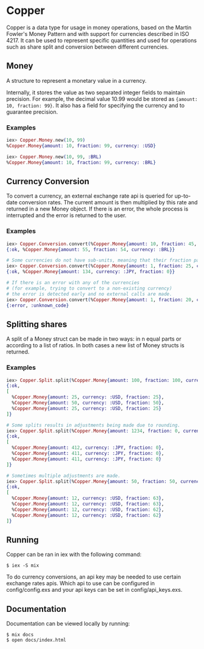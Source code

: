 # Copper
Copper is a data type for usage in money operations, based on the Martin Fowler's Money Pattern and with support for currencies described in ISO 4217. It can be used to represent specific quantities and used for operations such as share split and conversion between different currencies.

## Money
A structure to represent a monetary value in a currency.

Internally, it stores the value as two separated integer fields to maintain precision. For example, the decimal value 10.99 would be stored as `{amount: 10, fraction: 99}`. It also has a field for specifying the currency and to guarantee precision.

### Examples
``` Elixir
iex> Copper.Money.new(10, 99)
%Copper.Money{amount: 10, fraction: 99, currency: :USD}

iex> Copper.Money.new(10, 99, :BRL)
%Copper.Money{amount: 10, fraction: 99, currency: :BRL}
```

## Currency Conversion
To convert a currency, an external exchange rate api is queried for up-to-date conversion rates. The current amount is then multiplied by this rate and returned in a new Money object. If there is an error, the whole process is interrupted and the error is returned to the user.

### Examples
``` Elixir
iex> Copper.Conversion.convert(%Copper.Money{amount: 10, fraction: 45, currency: :USD}, :BRL)
{:ok, %Copper.Money{amount: 55, fraction: 54, currency: :BRL}}

# Some currencies do not have sub-units, meaning that their fraction part is always zero.
iex> Copper.Conversion.convert(%Copper.Money{amount: 1, fraction: 25, currency: :USD}, :JPY)
{:ok, %Copper.Money{amount: 134, currency: :JPY, fraction: 0}}

# If there is an error with any of the currencies 
# (for example, trying to convert to a non-existing currency)
# the error is detected early and no external calls are made.
iex> Copper.Conversion.convert(%Copper.Money{amount: 1, fraction: 20, currency: :AAA}, :JPY)
{:error, :unknown_code}
```

## Splitting shares
A split of a Money struct can be made in two ways: in n equal parts or according to a list of ratios. In both cases a new list of Money structs is returned.

### Examples
``` Elixir
iex> Copper.Split.split(%Copper.Money{amount: 100, fraction: 100, currency: :USD}, [1, 2, 1])
{:ok,
[
  %Copper.Money{amount: 25, currency: :USD, fraction: 25},
  %Copper.Money{amount: 50, currency: :USD, fraction: 50},
  %Copper.Money{amount: 25, currency: :USD, fraction: 25}
]}

# Some splits results in adjustments being made due to rounding.
iex> Copper.Split.split(%Copper.Money{amount: 1234, fraction: 0, currency: :JPY}, 3)
{:ok,
[
  %Copper.Money{amount: 412, currency: :JPY, fraction: 0},
  %Copper.Money{amount: 411, currency: :JPY, fraction: 0},
  %Copper.Money{amount: 411, currency: :JPY, fraction: 0}
]}

# Sometimes multiple adjustments are made.
iex> Copper.Split.split(%Copper.Money{amount: 50, fraction: 50, currency: :USD}, [1, 1, 1, 1])
{:ok,
[
  %Copper.Money{amount: 12, currency: :USD, fraction: 63},
  %Copper.Money{amount: 12, currency: :USD, fraction: 63},
  %Copper.Money{amount: 12, currency: :USD, fraction: 62},
  %Copper.Money{amount: 12, currency: :USD, fraction: 62}
]}
```

## Running
Copper can be ran in iex with the following command:
``` 
$ iex -S mix 
```

To do currency conversions, an api key may be needed to use certain exchange rates apis. Which api to use can be configured in config/config.exs and your api keys can be set in config/api_keys.exs.

## Documentation
Documentation can be viewed locally by running:
``` 
$ mix docs
$ open docs/index.html
```
